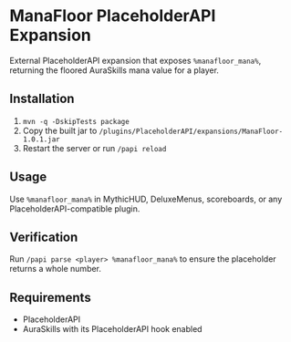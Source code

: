 # ManaFloor PlaceholderAPI Expansion

External PlaceholderAPI expansion that exposes `%manafloor_mana%`, returning the floored AuraSkills mana value for a player.

## Installation

1. `mvn -q -DskipTests package`
2. Copy the built jar to `/plugins/PlaceholderAPI/expansions/ManaFloor-1.0.1.jar`
3. Restart the server or run `/papi reload`

## Usage

Use `%manafloor_mana%` in MythicHUD, DeluxeMenus, scoreboards, or any PlaceholderAPI-compatible plugin.

## Verification

Run `/papi parse <player> %manafloor_mana%` to ensure the placeholder returns a whole number.

## Requirements

- PlaceholderAPI
- AuraSkills with its PlaceholderAPI hook enabled
